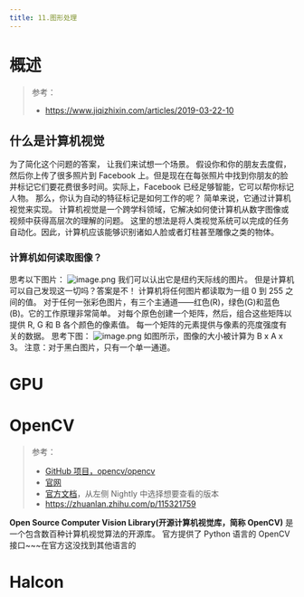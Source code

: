 ```yaml
---
title: 11.图形处理
---
```


# 概述

> 参考：
> - <https://www.jiqizhixin.com/articles/2019-03-22-10>

## 什么是计算机视觉

为了简化这个问题的答案， 让我们来试想一个场景。
假设你和你的朋友去度假，然后你上传了很多照片到 Facebook 上。但是现在在每张照片中找到你朋友的脸并标记它们要花费很多时间。实际上，Facebook 已经足够智能，它可以帮你标记人物。
那么，你认为自动的特征标记是如何工作的呢？ 简单来说，它通过计算机视觉来实现。
计算机视觉是一个跨学科领域，它解决如何使计算机从数字图像或视频中获得高层次的理解的问题。
这里的想法是将人类视觉系统可以完成的任务自动化。因此，计算机应该能够识别诸如人脸或者灯柱甚至雕像之类的物体。

### 计算机如何读取图像？

思考以下图片：
![image.png](https://notes-learning.oss-cn-beijing.aliyuncs.com/fhwfe4/1658568420855-b25fc9bb-0d76-4e6f-a1b7-f77be1aff1da.png)
我们可以认出它是纽约天际线的图片。 但是计算机可以自己发现这一切吗？答案是不！
计算机将任何图片都读取为一组 0 到 255 之间的值。
对于任何一张彩色图片，有三个主通道——红色(R)，绿色(G)和蓝色(B)。它的工作原理非常简单。
对每个原色创建一个矩阵，然后，组合这些矩阵以提供 R, G 和 B 各个颜色的像素值。
每一个矩阵的元素提供与像素的亮度强度有关的数据。
思考下图：
![image.png](https://notes-learning.oss-cn-beijing.aliyuncs.com/fhwfe4/1658568420764-dd8cadc1-402a-49a6-bdff-ccb3e61ba2eb.png)
如图所示，图像的大小被计算为 B x A x 3。
注意：对于黑白图片，只有一个单一通道。

# GPU

# OpenCV

> 参考：
> - [GitHub 项目，opencv/opencv](https://github.com/opencv/opencv)
> - [官网](https://opencv.org/)
> - [官方文档](https://docs.opencv.org/)，从左侧 Nightly 中选择想要查看的版本
> - <https://zhuanlan.zhihu.com/p/115321759>

**Open Source Computer Vision Library(开源计算机视觉库，简称 OpenCV)** 是一个包含数百种计算机视觉算法的开源库。
官方提供了 Python 语言的 OpenCV 接口~~~在官方这没找到其他语言的

# Halcon

##
